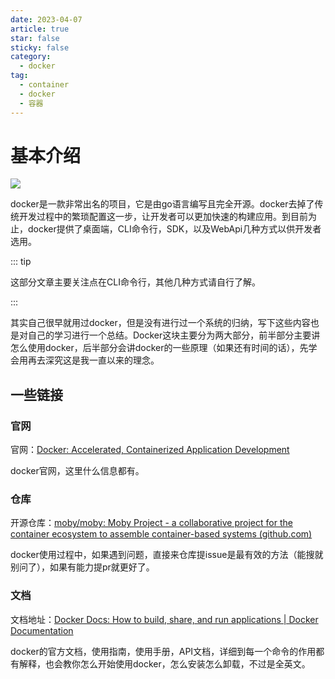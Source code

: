 ```yaml
---
date: 2023-04-07
article: true
star: false
sticky: false
category:
  - docker
tag:
  - container
  - docker
  - 容器
---
```


# 基本介绍

![](https://public-1308755698.cos.ap-chongqing.myqcloud.com//img/202307152047981.png)

docker是一款非常出名的项目，它是由go语言编写且完全开源。docker去掉了传统开发过程中的繁琐配置这一步，让开发者可以更加快速的构建应用。到目前为止，docker提供了桌面端，CLI命令行，SDK，以及WebApi几种方式以供开发者选用。

::: tip

这部分文章主要关注点在CLI命令行，其他几种方式请自行了解。

:::

其实自己很早就用过docker，但是没有进行过一个系统的归纳，写下这些内容也是对自己的学习进行一个总结。Docker这块主要分为两大部分，前半部分主要讲怎么使用docker，后半部分会讲docker的一些原理（如果还有时间的话），先学会用再去深究这是我一直以来的理念。





## 一些链接

### 官网

官网：[Docker: Accelerated, Containerized Application Development](https://www.docker.com/)

docker官网，这里什么信息都有。



### 仓库

开源仓库：[moby/moby: Moby Project - a collaborative project for the container ecosystem to assemble container-based systems (github.com)](https://github.com/moby/moby)

docker使用过程中，如果遇到问题，直接来仓库提issue是最有效的方法（能搜就别问了），如果有能力提pr就更好了。



### 文档

文档地址：[Docker Docs: How to build, share, and run applications | Docker Documentation](https://docs.docker.com/)

docker的官方文档，使用指南，使用手册，API文档，详细到每一个命令的作用都有解释，也会教你怎么开始使用docker，怎么安装怎么卸载，不过是全英文。